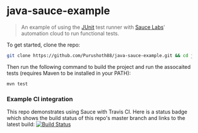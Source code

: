 java-sauce-example
==================

> An example of using the [JUnit](http://junit.org/) test runner with [Sauce Labs](https://saucelabs.com)' automation cloud to run functional tests.

To get started, clone the repo:

```bash
git clone https://github.com/Purushoth88/java-sauce-example.git && cd java-sauce-example
```

Then run the following command to build the project and run the assocaited tests (requires Maven to be installed in your PATH):

```bash
mvn test
```

### Example CI integration

This repo demonstrates using Sauce with Travis CI. Here is a status badge which shows the build status of this repo's master branch and links to the latest build:
[![Build Status](https://travis-ci.org/saucelabs/java-sauce-example.png?branch=master)](https://travis-ci.org/saucelabs/java-sauce-example)
